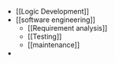 - [[Logic Development]]
- [[software engineering]]
	- [[Requirement analysis]]
	- [[Testing]]
	- [[maintenance]]
- 
